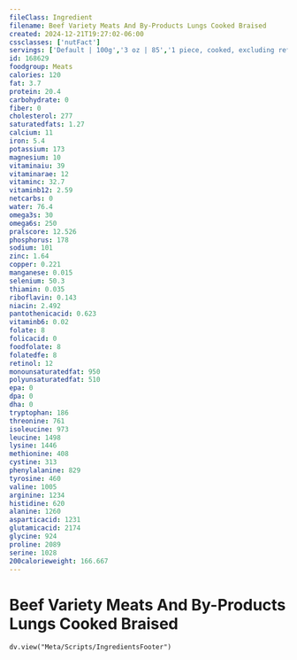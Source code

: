 ```yaml
---
fileClass: Ingredient
filename: Beef Variety Meats And By-Products Lungs Cooked Braised
created: 2024-12-21T19:27:02-06:00
cssclasses: ['nutFact']
servings: ['Default | 100g','3 oz | 85','1 piece, cooked, excluding refuse (yield from 1 lb raw meat with refuse) | 303']
id: 168629
foodgroup: Meats
calories: 120
fat: 3.7
protein: 20.4
carbohydrate: 0
fiber: 0
cholesterol: 277
saturatedfats: 1.27
calcium: 11
iron: 5.4
potassium: 173
magnesium: 10
vitaminaiu: 39
vitaminarae: 12
vitaminc: 32.7
vitaminb12: 2.59
netcarbs: 0
water: 76.4
omega3s: 30
omega6s: 250
pralscore: 12.526
phosphorus: 178
sodium: 101
zinc: 1.64
copper: 0.221
manganese: 0.015
selenium: 50.3
thiamin: 0.035
riboflavin: 0.143
niacin: 2.492
pantothenicacid: 0.623
vitaminb6: 0.02
folate: 8
folicacid: 0
foodfolate: 8
folatedfe: 8
retinol: 12
monounsaturatedfat: 950
polyunsaturatedfat: 510
epa: 0
dpa: 0
dha: 0
tryptophan: 186
threonine: 761
isoleucine: 973
leucine: 1498
lysine: 1446
methionine: 408
cystine: 313
phenylalanine: 829
tyrosine: 460
valine: 1005
arginine: 1234
histidine: 620
alanine: 1260
asparticacid: 1231
glutamicacid: 2174
glycine: 924
proline: 2089
serine: 1028
200calorieweight: 166.667
---
```


# Beef Variety Meats And By-Products Lungs Cooked Braised

```dataviewjs
dv.view("Meta/Scripts/IngredientsFooter")
```